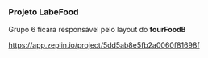 ### Projeto LabeFood

Grupo 6 ficara responsável pelo layout do **fourFoodB**

https://app.zeplin.io/project/5dd5ab8e5fb2a0060f81698f
